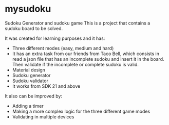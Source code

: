 # mysudoku
Sudoku Generator and sudoku game
This is a project that contains a sudoku board to be solved.

It was created for learning purposes and it has:
 - Three different modes (easy, medium and hard)
 - It has an extra task from our friends from Taco Bell, which consists in read a json file that has an incomplete sudoku and insert it in the board. Then validate if the incomplete or complete sudoku is valid.
 - Material design
 - Sudoku generator
 - Sudoku validator
 - It works from SDK 21 and above
 
It also can be improved by:
 - Adding a timer
 - Making a more complex logic for the three different game modes
 - Validating in multiple devices
